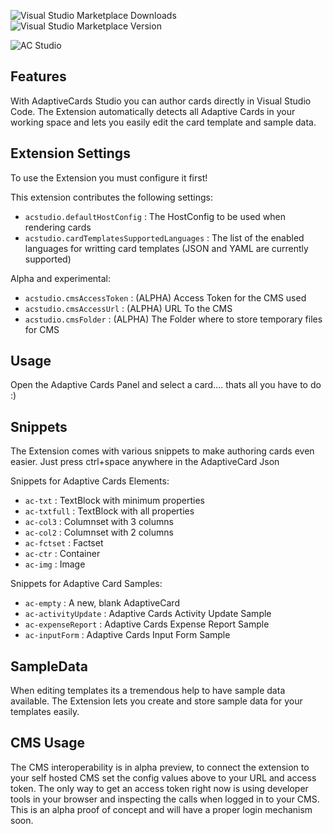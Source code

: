 ![Visual Studio Marketplace Downloads](https://img.shields.io/visual-studio-marketplace/d/AssecoSouthEasternEurope.assecoadaptivecardsstudiobeta)
![Visual Studio Marketplace Version](https://img.shields.io/visual-studio-marketplace/v/AssecoSouthEasternEurope.assecoadaptivecardsstudiobeta)

![AC Studio ](https://madewithcards.blob.core.windows.net/uploads/29bb3d02-2158-40b8-8420-4dd1f15da34c-acstudio.png)

## Features

With AdaptiveCards Studio you can author cards directly in Visual Studio Code. The Extension automatically detects all Adaptive Cards in your working space and lets you easily edit the card template and sample data.

## Extension Settings

To use the Extension you must configure it first!

This extension contributes the following settings:

-   `acstudio.defaultHostConfig`  : The HostConfig to be used when rendering cards
-   `acstudio.cardTemplatesSupportedLanguages`  : The list of the enabled languages for writting card templates (JSON and YAML are currently supported)

Alpha and experimental:
-   `acstudio.cmsAccessToken`  : (ALPHA) Access Token for the CMS used
-   `acstudio.cmsAccessUrl`  : (ALPHA) URL To the CMS
-   `acstudio.cmsFolder`  : (ALPHA) The Folder where to store temporary files for CMS

## Usage

Open the Adaptive Cards Panel and select a card.... thats all you have to do :)

## Snippets

The Extension comes with various snippets to make authoring cards even easier. Just press ctrl+space anywhere in the AdaptiveCard Json

Snippets for Adaptive Cards Elements:
-   `ac-txt`  : TextBlock with minimum properties
-   `ac-txtfull`  : TextBlock with all properties
-   `ac-col3`  : Columnset with 3 columns
-   `ac-col2`  : Columnset with 2 columns
-   `ac-fctset`  : Factset
-   `ac-ctr`  : Container
-   `ac-img`  : Image

Snippets for Adaptive Card Samples:
-   `ac-empty`  : A new, blank AdaptiveCard
-   `ac-activityUpdate`  : Adaptive Cards Activity Update Sample
-   `ac-expenseReport`  : Adaptive Cards Expense Report Sample
-   `ac-inputForm`  : Adaptive Cards Input Form Sample


## SampleData

When editing templates its a tremendous help to have sample data available. The Extension lets you create and store sample data for your templates easily.

## CMS Usage

The CMS interoperability is in alpha preview, to connect the extension to your self hosted CMS set the config values above to your URL and access token. The only way to get an access token right now is using developer tools in your browser and inspecting the calls when logged in to your CMS. This is an alpha proof of concept and will have a proper login mechanism soon.